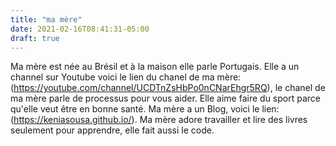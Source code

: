 ```yaml
---
title: "ma mère"
date: 2021-02-16T08:41:31-05:00
draft: true
---
```


Ma mère est née au Brésil et à la maison elle parle Portugais. Elle a un channel sur Youtube voici le lien du chanel de ma mère:(https://youtube.com/channel/UCDTnZsHbPo0nCNarEhgr5RQ), le chanel de ma mère parle de processus  pour vous aider. Elle aime faire du sport parce qu'elle veut être en bonne santé. Ma mère a un Blog, voici le lien:(https://keniasousa.github.io/). Ma mère adore travailler et lire des livres seulement pour apprendre, elle fait aussi le code.